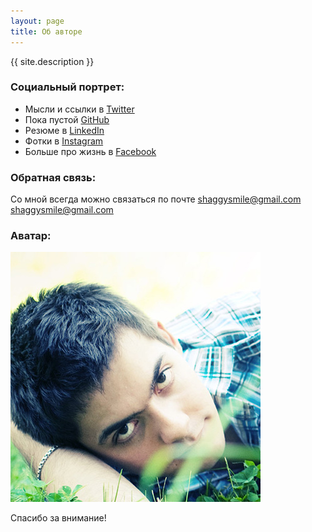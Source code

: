 ```yaml
---
layout: page
title: Об авторе
---
```


{{ site.description }}

### Социальный портрет:

* Мысли и ссылки в [Twitter](https://twitter.com/shaggysmile)
* Пока пустой [GitHub](https://github.com/shaggysmile)
* Резюме в [LinkedIn](http://www.linkedin.com/in/shaggysmile)
* Фотки в [Instagram](http://instagram.com/shaggysmile)
* Больше про жизнь в [Facebook](https://facebook.com/shaggysmile)

### Обратная связь:

Со мной всегда можно связаться по почте [shaggysmile@gmail.com](mailto://shaggysmile@gmail.com)
[shaggysmile@gmail.com](mailto://shaggysmile@gmail.com)

### Аватар:
![Геннадий Уханов](/assets/images/avatar-default.jpg)

Спасибо за внимание!